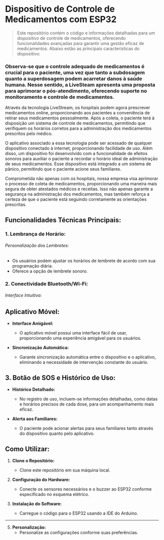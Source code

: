 # Dispositivo de Controle de Medicamentos com ESP32

 > Este repositório contém o código e informações detalhadas para um dispositivo de controle de medicamentos, oferecendo funcionalidades avançadas para garantir uma gestão eficaz de medicamentos. Abaixo estão as principais características do dispositivo:

### Observa-se que o controle adequado de medicamentos é crucial para o paciente, uma vez que tanto a subdosagem quanto a superdosagem podem acarretar danos à saúde humana. Nesse sentido, a LiveSteam apresenta uma proposta para aprimorar o pós-atendimento, oferecendo suporte no monitoramento e controle de medicamentos.

Através da tecnologia LiveStream, os hospitais podem agora prescrever medicamentos online, proporcionando aos pacientes a conveniência de retirar seus medicamentos pessoalmente. Após a coleta, o paciente terá à disposição um sistema de controle de medicamentos, permitindo que verifiquem os horários corretos para a administração dos medicamentos prescritos pelo médico.

O aplicativo associado a essa tecnologia pode ser acessado de qualquer dispositivo conectado à internet, proporcionando facilidade de uso. Além disso, um dispositivo foi desenvolvido com a funcionalidade de efeitos sonoros para auxiliar o paciente a recordar o horário ideal de administração de seus medicamentos. Esse dispositivo está integrado a um sistema de pânico, permitindo que o paciente acione seus familiares.

Comprometida não apenas com os hospitais, nossa empresa visa aprimorar o processo de coleta de medicamentos, proporcionando uma maneira mais segura de obter atestados médicos e receitas. Isso não apenas garante a segurança na administração dos medicamentos, mas também reforça a certeza de que o paciente está seguindo corretamente as orientações prescritas.

## Funcionalidades Técnicas Principais:
### 1. Lembrança de Horário:
  ###### Personalização dos Lembretes:

- Os usuários podem ajustar os horários de lembrete de acordo com sua programação diária.
- Oferece a opção de lembrete sonoro.


### 2. Conectividade Bluetooth/Wi-Fi:
  ###### Interface Intuitiva:

## Aplicativo Móvel:

- **Interface Amigável:**
  - O aplicativo móvel possui uma interface fácil de usar, proporcionando uma experiência amigável para os usuários.

- **Sincronização Automática:**
  - Garante sincronização automática entre o dispositivo e o aplicativo, eliminando a necessidade de intervenção constante do usuário.

## 3. Botão de SOS e Histórico de Uso:

- **Histórico Detalhado:**
  - No registro de uso, incluem-se informações detalhadas, como datas e horários precisos de cada dose, para um acompanhamento mais eficaz.

- **Alerta aos Familiares:**
  - O paciente pode acionar alertas para seus familiares tanto através do dispositivo quanto pelo aplicativo.

 ## Como Utilizar:

1. **Clone o Repositório:**
   - Clone este repositório em sua máquina local.

2. **Configuração do Hardware:**
   - Conecte os sensores necessários e o buzzer ao ESP32 conforme especificado no esquema elétrico.

3. **Instalação do Software:**
   - Carregue o código para o ESP32 usando a IDE do Arduino.
---------------------------------------------------------------------------------------------


5. **Personalização:**
   - Personalize as configurações conforme suas preferências.

